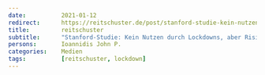 ```yaml
---
date:          2021-01-12
redirect:      https://reitschuster.de/post/stanford-studie-kein-nutzen-durch-lockdowns-aber-risiken/
title:         reitschuster
subtitle:      "Stanford-Studie: Kein Nutzen durch Lockdowns, aber Risiken"
persons:       Ioannidis John P.
categories:    Medien
tags:          [reitschuster, lockdown]
---
```

